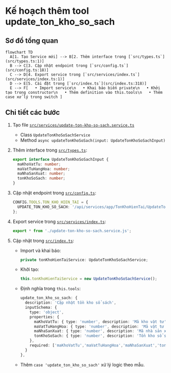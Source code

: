 # Kế hoạch thêm tool update_ton_kho_so_sach

## Sơ đồ tổng quan
```mermaid
flowchart TD
  A[1. Tạo Service mới] --> B[2. Thêm interface trong [`src/types.ts`](src/types.ts:1)]
  B --> C[3. Cập nhật endpoint trong [`src/config.ts`](src/config.ts:18)]
  C --> D[4. Export service trong [`src/services/index.ts`](src/services/index.ts:1)]
  D --> E[5. Cài đặt trong [`src/index.ts`](src/index.ts:318)]
  E --> F[   • Import service\n   • Khai báo biến private\n   • Khởi tạo trong constructor\n   • Thêm definition vào this.tools\n   • Thêm case xử lý trong switch ]
```

## Chi tiết các bước

1. Tạo file [`src/services/update-ton-kho-so-sach.service.ts`](src/services/update-ton-kho-so-sach.service.ts:1)  
   - Class `UpdateTonKhoSoSachService`  
   - Method `async updateTonKhoSoSach(input: UpdateTonKhoSoSachInput)`

2. Thêm interface trong [`src/types.ts`](src/types.ts:1):
   ```typescript
   export interface UpdateTonKhoSoSachInput {
     maKhoVatTu: number;
     maVatTuHangHoa: number;
     maNhaSanXuat: number;
     tonKhoSoSach: number;
   }
   ```

3. Cập nhật endpoint trong [`src/config.ts`](src/config.ts:18):
   ```typescript
   CONFIG.TOOLS.TON_KHO_HIEN_TAI = {
     UPDATE_TON_KHO_SO_SACH: '/api/services/app/TonKhoHienTai/UpdateTonKhoSoSach'
   };
   ```

4. Export service trong [`src/services/index.ts`](src/services/index.ts:1):
   ```typescript
   export * from './update-ton-kho-so-sach.service.js';
   ```

5. Cập nhật trong [`src/index.ts`](src/index.ts:318):
   - Import và khai báo:
     ```typescript
     private tonKhoHienTaiService: UpdateTonKhoSoSachService;
     ```
   - Khởi tạo:
     ```typescript
     this.tonKhoHienTaiService = new UpdateTonKhoSoSachService();
     ```
   - Định nghĩa trong `this.tools`:
     ```typescript
     update_ton_kho_so_sach: {
       description: 'Cập nhật tồn kho sổ sách',
       inputSchema: {
         type: 'object',
         properties: {
           maKhoVatTu: { type: 'number', description: 'Mã kho vật tư' },
           maVatTuHangHoa: { type: 'number', description: 'Mã vật tư hàng hóa' },
           maNhaSanXuat: { type: 'number', description: 'Mã nhà sản xuất' },
           tonKhoSoSach: { type: 'number', description: 'Tồn kho sổ sách' }
         },
         required: ['maKhoVatTu','maVatTuHangHoa','maNhaSanXuat','tonKhoSoSach']
       }
     },
     ```
   - Thêm `case 'update_ton_kho_so_sach'` xử lý logic theo mẫu.